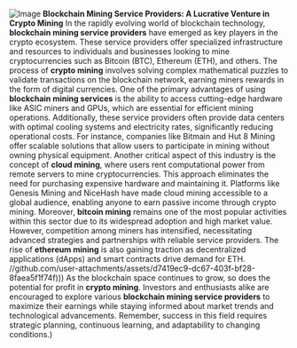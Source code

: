 
![Image](https://github.com/user-attachments/assets/d7419ec9-dc67-403f-bf28-8faea5f1f74f)
**Blockchain Mining Service Providers: A Lucrative Venture in Crypto Mining**
In the rapidly evolving world of blockchain technology, **blockchain mining service providers** have emerged as key players in the crypto ecosystem. These service providers offer specialized infrastructure and resources to individuals and businesses looking to mine cryptocurrencies such as Bitcoin (BTC), Ethereum (ETH), and others. The process of **crypto mining** involves solving complex mathematical puzzles to validate transactions on the blockchain network, earning miners rewards in the form of digital currencies.
One of the primary advantages of using **blockchain mining services** is the ability to access cutting-edge hardware like ASIC miners and GPUs, which are essential for efficient mining operations. Additionally, these service providers often provide data centers with optimal cooling systems and electricity rates, significantly reducing operational costs. For instance, companies like Bitmain and Hut 8 Mining offer scalable solutions that allow users to participate in mining without owning physical equipment.
Another critical aspect of this industry is the concept of **cloud mining**, where users rent computational power from remote servers to mine cryptocurrencies. This approach eliminates the need for purchasing expensive hardware and maintaining it. Platforms like Genesis Mining and NiceHash have made cloud mining accessible to a global audience, enabling anyone to earn passive income through crypto mining.
Moreover, **bitcoin mining** remains one of the most popular activities within this sector due to its widespread adoption and high market value. However, competition among miners has intensified, necessitating advanced strategies and partnerships with reliable service providers. The rise of **ethereum mining** is also gaining traction as decentralized applications (dApps) and smart contracts drive demand for ETH.
 //github.com/user-attachments/assets/d7419ec9-dc67-403f-bf28-8faea5f1f74f)))
As the blockchain space continues to grow, so does the potential for profit in **crypto mining**. Investors and enthusiasts alike are encouraged to explore various **blockchain mining service providers** to maximize their earnings while staying informed about market trends and technological advancements. Remember, success in this field requires strategic planning, continuous learning, and adaptability to changing conditions.)
